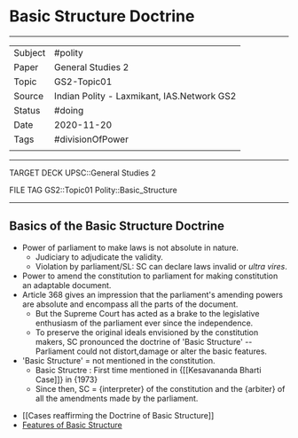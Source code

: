 # Basic Structure Doctrine

***

|         |                                            |
| ------- | ------------------------------------------ |
| Subject | #polity                                    |
| Paper   | General Studies 2                          |
| Topic   | GS2-Topic01                                  |
| Source  | Indian Polity - Laxmikant, IAS.Network GS2 |
| Status  | #doing                                     |
| Date    | 2020-11-20                                 |
| Tags    | #divisionOfPower                           |
|         |                                            |

***

TARGET DECK
UPSC::General Studies 2

FILE TAG
GS2::Topic01 Polity::Basic_Structure

***

## Basics of the Basic Structure Doctrine

*   Power of parliament to make laws is not absolute in nature.
    *   Judiciary to adjudicate the validity.
    *   Violation by parliament/SL: SC can declare laws invalid or *ultra vires*.
*   Power to amend the constitution to parliament for making constitution an adaptable document.
*   Article 368 gives an impression that the parliament's amending powers are absolute and encompass all the parts of the document.
    *   But the Supreme Court has acted as a brake to the legislative enthusiasm of the parliament ever since the independence.
    *   To preserve the original ideals envisioned by the constitution makers, SC pronounced the doctrine of 'Basic Structure' -- Parliament could not distort,damage or alter the basic features.
*   'Basic Structure' = not mentioned in the constitution.
    *   Basic Structre : First time mentioned in {[[Kesavananda Bharti Case]]} in {1973}
    *   Since then, SC = {interpreter} of the constitution and the {arbiter} of all the amendments made by the parliament.

- [[Cases reaffirming the Doctrine of Basic Structure]]
- [Features of Basic Structure](Features%20of%20Basic%20Structure.MD)
